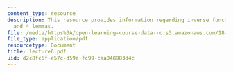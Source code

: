 ```yaml
---
content_type: resource
description: This resource provides information regarding inverse function theorem
  and 4 lemmas.
file: /media/https%3A/open-learning-course-data-rc.s3.amazonaws.com/18-101-analysis-ii-fall-2005/d2c8fc5fe57cd59efc99caa048983d4c_lecture6.pdf
file_type: application/pdf
resourcetype: Document
title: lecture6.pdf
uid: d2c8fc5f-e57c-d59e-fc99-caa048983d4c
---
```

